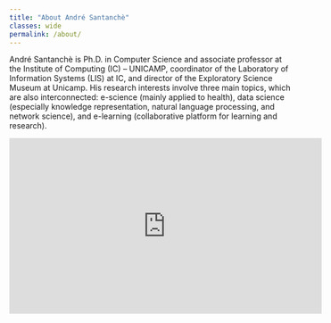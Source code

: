 ```yaml
---
title: "About André Santanchè"
classes: wide
permalink: /about/
---
```


André Santanchè is Ph.D. in Computer Science and associate professor at the Institute of Computing (IC) – UNICAMP, coordinator of the Laboratory of Information Systems (LIS) at IC, and director of the Exploratory Science Museum at Unicamp. His research interests involve three main topics, which are also interconnected: e-science (mainly applied to health), data science (especially knowledge representation, natural language processing, and network science), and e-learning (collaborative platform for learning and research).

<iframe width="560" height="315" src="https://www.youtube.com/embed/wD-sepeRlGM" title="YouTube video player" frameborder="0" allow="accelerometer; autoplay; clipboard-write; encrypted-media; gyroscope; picture-in-picture; web-share" allowfullscreen></iframe>
